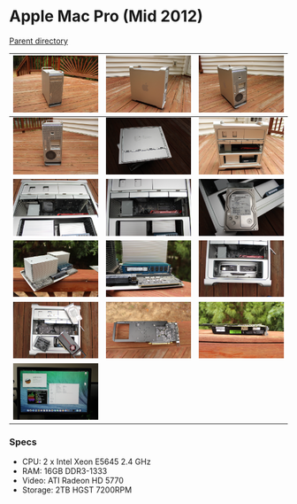 # Apple Mac Pro (Mid 2012)
[Parent directory](../index.md)

| ![](IMG_7015.JPG) | ![](IMG_7016.JPG) | ![](IMG_7017.JPG)
|:---:|:---:|:---:|
| ![](IMG_7018.JPG) | ![](IMG_7019.JPG) | ![](IMG_7020.JPG)
| ![](IMG_7021.JPG) | ![](IMG_7022.JPG) | ![](IMG_7023.JPG)
| ![](IMG_7024.JPG) | ![](IMG_7025.JPG) | ![](IMG_7027.JPG)
| ![](IMG_7028.JPG) | ![](IMG_7029.JPG) | ![](IMG_7030.JPG)
| ![](IMG_7032.JPG)

### Specs

* CPU: 2 x Intel Xeon E5645 2.4 GHz
* RAM: 16GB DDR3-1333
* Video: ATI Radeon HD 5770
* Storage: 2TB HGST 7200RPM
